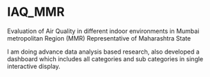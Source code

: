 # IAQ_MMR
Evaluation of Air Quality in different indoor environments in Mumbai metropolitan Region (MMR)  Representative of Maharashtra State 

I am doing advance data analysis based research, also developed a dashboard which includes all categories and sub categories in single interactive display.
